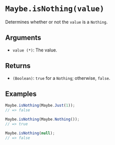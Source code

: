 # `Maybe.isNothing(value)`

Determines whether or not the `value` is a `Nothing`.

## Arguments

* `value (*)`: The value.

## Returns

* `(Boolean)`: `true` for a `Nothing`; otherwise, `false`.

## Examples

```javascript
Maybe.isNothing(Maybe.Just(1));
// => false

Maybe.isNothing(Maybe.Nothing());
// => true

Maybe.isNothing(null);
// => false
```
